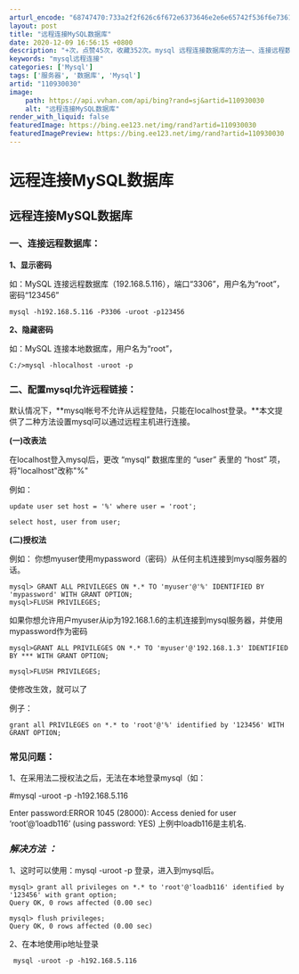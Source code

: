```yaml
---
arturl_encode: "68747470:733a2f2f626c6f672e6373646e2e6e65742f536f6e7361792f:61727469636c652f64657461696c732f313130393330303330"
layout: post
title: "远程连接MySQL数据库"
date: 2020-12-09 16:56:15 +0800
description: "+次，点赞45次，收藏352次。mysql 远程连接数据库的方法一、连接远程数据库：1、显示密码如："
keywords: "mysql远程连接"
categories: ['Mysql']
tags: ['服务器', '数据库', 'Mysql']
artid: "110930030"
image:
    path: https://api.vvhan.com/api/bing?rand=sj&artid=110930030
    alt: "远程连接MySQL数据库"
render_with_liquid: false
featuredImage: https://bing.ee123.net/img/rand?artid=110930030
featuredImagePreview: https://bing.ee123.net/img/rand?artid=110930030
---
```


# 远程连接MySQL数据库

## 远程连接MySQL数据库

### **一、连接远程数据库：**

**1、显示密码**

如：MySQL 连接远程数据库（192.168.5.116），端口“3306”，用户名为“root”，密码“123456”

```shell
mysql -h192.168.5.116 -P3306 -uroot -p123456

```

**2、隐藏密码**

如：MySQL 连接本地数据库，用户名为“root”，

```shell
C:/>mysql -hlocalhost -uroot -p

```

### **二、配置mysql允许远程链接：**

默认情况下，\*\*mysql帐号不允许从远程登陆，只能在localhost登录。\*\*本文提供了二种方法设置mysql可以通过远程主机进行连接。

**(一)改表法**

在localhost登入mysql后，更改 “mysql” 数据库里的 “user” 表里的 “host” 项，将"localhost"改称"%"

例如：

```mysql
update user set host = '%' where user = 'root';

select host, user from user;

```

**(二)授权法**

例如： 你想myuser使用mypassword（密码）从任何主机连接到mysql服务器的话。

```shell
mysql> GRANT ALL PRIVILEGES ON *.* TO 'myuser'@'%' IDENTIFIED BY 'mypassword' WITH GRANT OPTION;
mysql>FLUSH PRIVILEGES;

```

如果你想允许用户myuser从ip为192.168.1.6的主机连接到mysql服务器，并使用mypassword作为密码

```shell
mysql>GRANT ALL PRIVILEGES ON *.* TO 'myuser'@'192.168.1.3' IDENTIFIED BY *** WITH GRANT OPTION;

mysql>FLUSH PRIVILEGES;

```

使修改生效，就可以了

例子：

```mysql
grant all PRIVILEGES on *.* to 'root'@'%' identified by '123456' WITH GRANT OPTION;

```

### **常见问题：**

1、在采用法二授权法之后，无法在本地登录mysql（如：

#mysql -uroot -p -h192.168.5.116

Enter password:ERROR 1045 (28000): Access denied for user ‘root’@‘loadb116’ (using password: YES) 上例中loadb116是主机名.

### ***解决方法** ：*

1、这时可以使用：mysql -uroot -p 登录，进入到mysql后。

```shell
mysql> grant all privileges on *.* to 'root'@'loadb116' identified by '123456' with grant option;
Query OK, 0 rows affected (0.00 sec)

mysql> flush privileges;
Query OK, 0 rows affected (0.00 sec)

```

2、在本地使用ip地址登录

```mysql
 mysql -uroot -p -h192.168.5.116

```
